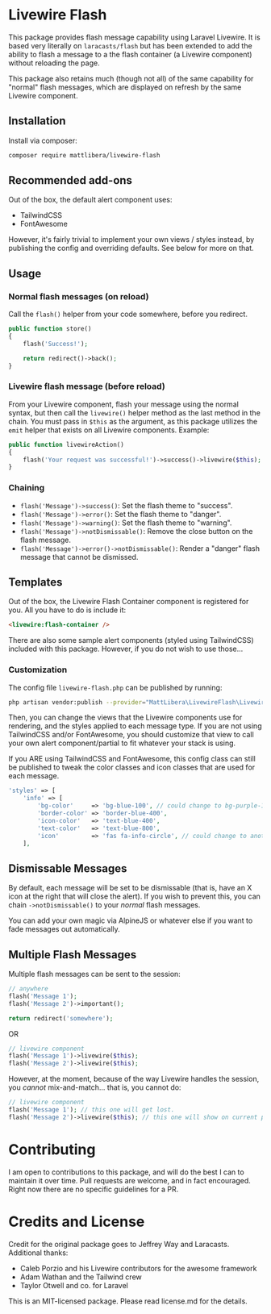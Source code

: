 # Livewire Flash

This package provides flash message capability using Laravel Livewire. It is based very literally on `laracasts/flash` but has been extended to add the ability to flash a message to a the flash container (a Livewire component) without reloading the page.

 This package also retains much (though not all) of the same capability for "normal" flash messages, which are displayed on refresh by the same Livewire component.

## Installation

Install via composer:

```bash
composer require mattlibera/livewire-flash
```

## Recommended add-ons

Out of the box, the default alert component uses:

* TailwindCSS
* FontAwesome

However, it's fairly trivial to implement your own views / styles instead, by publishing the config and overriding defaults. See below for more on that.

## Usage

### Normal flash messages (on reload)

Call the `flash()` helper from your code somewhere, before you redirect.

```php
public function store()
{
    flash('Success!');

    return redirect()->back();
}
```

### Livewire flash message (before reload)

 From your Livewire component, flash your message using the normal syntax, but then call the `livewire()` helper method as the last method in the chain. You must pass in `$this` as the argument, as this package utilizes the `emit` helper that exists on all Livewire components. Example:

```php
public function livewireAction()
{
    flash('Your request was successful!')->success()->livewire($this);
}
```

### Chaining

- `flash('Message')->success()`: Set the flash theme to "success".
- `flash('Message')->error()`: Set the flash theme to "danger".
- `flash('Message')->warning()`: Set the flash theme to "warning".
- `flash('Message')->notDismissable()`: Remove the close button on the flash message.
- `flash('Message')->error()->notDismissable()`: Render a "danger" flash message that cannot be dismissed.

## Templates

Out of the box, the Livewire Flash Container component is registered for you. All you have to do is include it:

```html
<livewire:flash-container />
```

There are also some sample alert components (styled using TailwindCSS) included with this package. However, if you do not wish to use those...

### Customization

The config file `livewire-flash.php` can be published by running:

```bash
php artisan vendor:publish --provider="MattLibera\LivewireFlash\LivewireFlashServiceProvider"
```

Then, you can change the views that the Livewire components use for rendering, and the styles applied to each message type. If you are not using TailwindCSS and/or FontAwesome, you should customize that view to call your own alert component/partial to fit whatever your stack is using.

If you ARE using TailwindCSS and FontAwesome, this config class can still be published to tweak the color classes and icon classes that are used for each message.

```php
'styles' => [
    'info' => [
        'bg-color'     => 'bg-blue-100', // could change to bg-purple-100, or something.
        'border-color' => 'border-blue-400',
        'icon-color'   => 'text-blue-400',
        'text-color'   => 'text-blue-800',
        'icon'         => 'fas fa-info-circle', // could change to another FontAwesome icon
    ],
```

## Dismissable Messages

By default, each message will be set to be dismissable (that is, have an X icon at the right that will close the alert). If you wish to prevent this, you can chain `->notDismissable()` to your *normal* flash messages.

You can add your own magic via AlpineJS or whatever else if you want to fade messages out automatically.

## Multiple Flash Messages

Multiple flash messages can be sent to the session:

```php
// anywhere
flash('Message 1');
flash('Message 2')->important();

return redirect('somewhere');
```

OR

```php
// livewire component
flash('Message 1')->livewire($this);
flash('Message 2')->livewire($this);
```

However, at the moment, because of the way Livewire handles the session, you *cannot* mix-and-match... that is, you cannot do:

```php
// livewire component
flash('Message 1'); // this one will get lost.
flash('Message 2')->livewire($this); // this one will show on current page via Livewire

```

# Contributing

I am open to contributions to this package, and will do the best I can to maintain it over time. Pull requests are welcome, and in fact encouraged. Right now there are no specific guidelines for a PR.

# Credits and License

Credit for the original package goes to Jeffrey Way and Laracasts. Additional thanks:

* Caleb Porzio and his Livewire contributors for the awesome framework
* Adam Wathan and the Tailwind crew
* Taylor Otwell and co. for Laravel

This is an MIT-licensed package. Please read license.md for the details.

